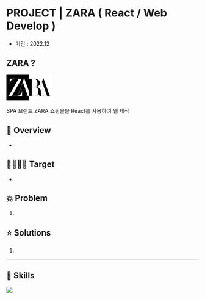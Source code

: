 # PROJECT | ZARA ( React / Web Develop )
* 기간 : 2022.12

## ZARA ?
<img src="./public/img/logo.png" width="120">

SPA 브랜드 ZARA 쇼핑몰을 React를 사용하여 웹 제작

## 📍 Overview

* <br>

## 🙋‍♀️🙋‍♂️ Target 

* <br>

## 💥 Problem

1. <br>


## ⭐ Solutions
1. <br>


***

<!-- ## ⏰ Timeline 
| Week | coding | git | 작업 내용 |
| ------ | -- | -- |----------- |
| 1주차 |  |  | 디자인 콘셉트 잡기 / 와이어 프레임, 프로토타입 프레임 제작 (Figma) |
| 2주차 | ☑️ | ☑️ | Markup (홈, 예매, 피드, 메뉴) / Sass 홈페이지 스타일 구현 |
| 3주차 | ☑️ | ☑️ | Javascript 기능 구현 |
| 4주차 |  |  | 보고서 제작 / 발표 |

<br> -->

## 🚀 Skills 
<img src="https://img.shields.io/badge/React-61DAFB?style=for-the-badge&logo=React&logoColor=black">
